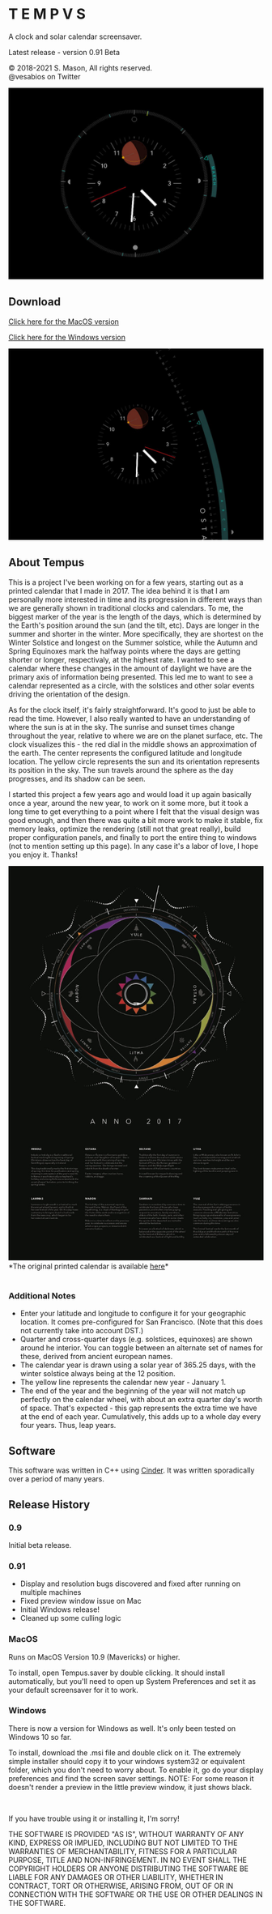 # T E M P V S



A clock and solar calendar screensaver.

Latest release - version 0.91 Beta </br>

© 2018-2021 S. Mason, All rights reserved.</br>
@vesabios on Twitter</br>

<img src="img/tempusA.jpeg">


## Download 

<a id="raw-url" href="https://github.com/vesabios/tempus/blob/main/Release/Tempus_0.91.saver.zip?raw=true">Click here for the MacOS version</a>
<br>

<a id="raw-url" href="https://github.com/vesabios/tempus/blob/main/Release/Tempus_0.91.msi?raw=true">Click here for the Windows version</a>

<img src="img/tempusB.jpg">


## About Tempus 

This is a project I've been working on for a few years, starting out as a printed calendar that I made in 2017. The idea behind it is that I am personally more interested in time and its progression in different ways than we are generally shown in traditional clocks and calendars. To me, the biggest marker of the year is the length of the days, which is determined by the Earth's position around the sun (and the tilt, etc). Days are longer in the summer and shorter in the winter. More specifically, they are shortest on the Winter Solstice and longest on the Summer solstice, while the Autumn and Spring Equinoxes mark the halfway points where the days are getting shorter or longer, respectivaly, at the highest rate. I wanted to see a calendar where these changes in the amount of daylight we have are the primary axis of information being presented. This led me to want to see a calendar represented as a circle, with the solstices and other solar events driving the orientation of the design. 

As for the clock itself, it's fairly straightforward. It's good to just be able to read the time. However, I also really wanted to have an understanding of where the sun is at in the sky. The sunrise and sunset times change throughout the year, relative to where we are on the planet surface, etc. The clock visualizes this - the red dial in the middle shows an approximation of the earth. The center represents the configured latitude and longitude location. The yellow circle represents the sun and its orientation represents its position in the sky. The sun travels around the sphere as the day progresses, and its shadow can be seen. 

I started this project a few years ago and would load it up again basically once a year, around the new year, to work on it some more, but it took a long time to get everything to a point where I felt that the visual design was good enough, and then there was quite a bit more work to make it stable, fix memory leaks, optimize the rendering (still not that great really), build proper configuration panels, and finally to port the entire thing to windows (not to mention setting up this page). In any case it's a labor of love, I hope you enjoy it. Thanks!

<img src="img/ANNO_2017.jpg">
*The original printed calendar is available <a id="raw-url" href="https://github.com/vesabios/tempus/blob/main/Release/ANNO_2017.pdf?raw=true">here</a>*
<br/>
<br/>




### Additional Notes

- Enter your latitude and longitude to configure it for your geographic location. It comes pre-configured for San Francisco. (Note that this does not currently take into account DST.)
- Quarter and cross-quarter days (e.g. solstices, equinoxes) are shown around he interior. You can toggle between an alternate set of names for these, derived from ancient european names.
- The calendar year is drawn using a solar year  of 365.25 days, with the winter solstice always being at the 12 position. 
- The yellow line represents the calendar new year - January 1.
- The end of the year and the beginning of the year will not match up perfectly on the calendar wheel, with about an extra quarter day's worth of space. That's expected - this gap represents the extra time we have at the end of each year. Cumulatively, this adds up to a whole day every four years. Thus, leap years.





## Software

This software was written in C++ using <a href="https://libcinder.org/">Cinder</a>. It was written sporadically over a period of many years. 


## Release History

### 0.9
Initial beta release.

### 0.91
- Display and resolution bugs discovered and fixed after running on multiple machines
- Fixed preview window issue on Mac
- Initial Windows release!
- Cleaned up some culling logic



### MacOS
Runs on MacOS Version 10.9 (Mavericks) or higher. 

To install, open Tempus.saver by double clicking. It should install automatically, but you'll need to open up System Preferences and set it as your default screensaver for it to work.


### Windows
There is now a version for Windows as well. It's only been tested on Windows 10 so far.

To install, download the .msi file and double click on it. The extremely simple installer should copy it to your windows system32 or equivalent folder, which you don't need to worry about. To enable it, go do your display preferences and find the screen saver settings. NOTE: For some reason it doesn't render a preview in the little preview window, it just shows black. 

<br>

If you have trouble using it or installing it, I'm sorry!

THE SOFTWARE IS PROVIDED "AS IS", WITHOUT WARRANTY OF ANY KIND, EXPRESS OR IMPLIED, INCLUDING BUT NOT LIMITED TO THE WARRANTIES OF MERCHANTABILITY, FITNESS FOR A PARTICULAR PURPOSE, TITLE AND NON-INFRINGEMENT. IN NO EVENT SHALL THE COPYRIGHT HOLDERS OR ANYONE DISTRIBUTING THE SOFTWARE BE LIABLE FOR ANY DAMAGES OR OTHER LIABILITY, WHETHER IN CONTRACT, TORT OR OTHERWISE, ARISING FROM, OUT OF OR IN CONNECTION WITH THE SOFTWARE OR THE USE OR OTHER DEALINGS IN THE SOFTWARE.

